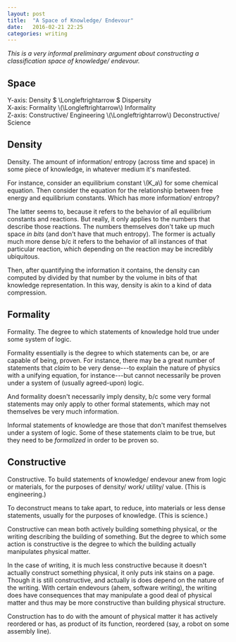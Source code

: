 ```yaml
---
layout: post
title:  "A Space of Knowledge/ Endevour"
date:   2016-02-21 22:25 
categories: writing
---
```


*This is a very informal preliminary argument about constructing a classification space of
knowledge/ endevour.*

## Space 

Y-axis: Density $ \Longleftrightarrow $ Dispersity  
X-axis: Formality \\(\Longleftrightarrow\\) Informality  
Z-axis: Constructive/ Engineering \\(\Longleftrightarrow\\) Deconstructive/ Science  

## Density 

Density. The amount of information/ entropy (across time and space) in some piece 
of knowledge, in whatever medium it's manifested.

For instance, consider an equilibrium constant \\(K_a\\) for some chemical equation. 
Then consider the equation for the relationship between free energy and equilibrium constants. 
Which has more information/ entropy? 

The latter seems to, because it refers to the behavior of all equilibrium constants and reactions. 
But really, it only applies to the numbers that describe those reactions. The numbers 
themselves don't take up much space *in bits* (and don't have that much entropy). The former is 
actually much more dense b/c it refers to the behavior of all instances of that particular reaction,
which depending on the reaction may be incredibly ubiquitous. 

Then, after quantifying the information it contains, the density can computed by divided by that 
number by the volume in bits of that knowledge representation. In this way, density is akin to a 
kind of data compression. 

## Formality 

Formality. The degree to which statements of knowledge hold true under some system of logic. 

Formality essentially is the degree to which statements can be, or are capable of being, proven. For 
instance, there may be a great number of statements that *claim* to be very dense---to explain the 
nature of physics with a unifying equation, for instance---but cannot necessarily be proven under a 
system of (usually agreed-upon) logic. 

And formality doesn't necessarily imply density, b/c some very formal statements may only apply to other 
formal statements, which may not themselves be very much information. 

Informal statements of knowledge are those that don't manifest themselves under a system of logic. 
Some of these statements claim to be true, but they need to be *formalized* in order to be proven so. 

## Constructive

Constructive. To build statements of knowledge/ endevour anew from logic or materials, for the 
purposes of density/ work/ utility/ value. (This is engineering.) 

To deconstruct means to take apart, to reduce, into materials or less dense statements, usually for the 
purposes of knowledge. (This is science.)

Constructive can mean both actively building something physical, or the writing describing the building 
of something. But the degree to which some action is constructive is the degree to which the building 
actually manipulates physical matter. 

In the case of writing, it is much less constructive because it doesn't actually construct something 
physical, it only puts ink stains on a page. Though it is still constructive, and actually is does depend 
on the nature of the writing. With certain endevours (ahem, software writing), the writing does have 
consequences that may manipulate a good deal of physical matter and thus may be more constructive than 
building physical structure. 

Construction has to do with the amount of physical matter it has actively reordered or has, as product 
of its function, reordered (say, a robot on some assembly line). 


